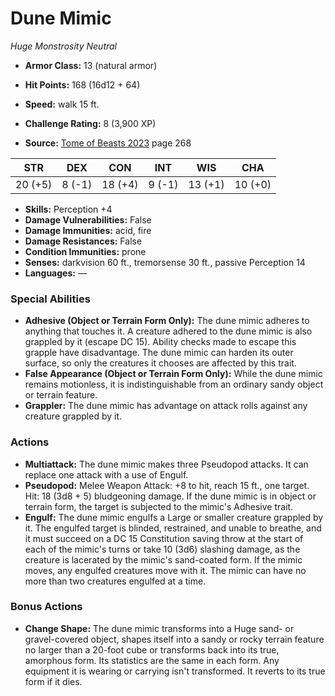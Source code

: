 # Dune Mimic

*Huge* *Monstrosity* *Neutral*

- **Armor Class:** 13 (natural armor)
- **Hit Points:** 168 (16d12 + 64)
- **Speed:** walk 15 ft.

- **Challenge Rating:** 8 (3,900 XP)
- **Source:** [Tome of Beasts 2023](https://koboldpress.com/kpstore/product/tome-of-beasts-1-2023-edition/) page 268

| STR | DEX | CON | INT | WIS | CHA |
| --- | --- | --- | --- | --- | --- |
| 20 (+5) | 8 (-1) | 18 (+4) | 9 (-1) | 13 (+1) | 10 (+0) |

- **Skills:** Perception +4
- **Damage Vulnerabilities:** False
- **Damage Immunities:** acid, fire
- **Damage Resistances:** False
- **Condition Immunities:** prone
- **Senses:** darkvision 60 ft., tremorsense 30 ft., passive Perception 14
- **Languages:** —

### Special Abilities

- **Adhesive (Object or Terrain Form Only):** The dune mimic adheres to anything that touches it. A creature adhered to the dune mimic is also grappled by it (escape DC 15). Ability checks made to escape this grapple have disadvantage. The dune mimic can harden its outer surface, so only the creatures it chooses are affected by this trait.
- **False Appearance (Object or Terrain Form Only):** While the dune mimic remains motionless, it is indistinguishable from an ordinary sandy object or terrain feature.
- **Grappler:** The dune mimic has advantage on attack rolls against any creature grappled by it.

### Actions

- **Multiattack:** The dune mimic makes three Pseudopod attacks. It can replace one attack with a use of Engulf.
- **Pseudopod:** Melee Weapon Attack: +8 to hit, reach 15 ft., one target. Hit: 18 (3d8 + 5) bludgeoning damage. If the dune mimic is in object or terrain form, the target is subjected to the mimic's Adhesive trait.
- **Engulf:** The dune mimic engulfs a Large or smaller creature grappled by it. The engulfed target is blinded, restrained, and unable to breathe, and it must succeed on a DC 15 Constitution saving throw at the start of each of the mimic's turns or take 10 (3d6) slashing damage, as the creature is lacerated by the mimic's sand-coated form. If the mimic moves, any engulfed creatures move with it. The mimic can have no more than two creatures engulfed at a time.

### Bonus Actions

- **Change Shape:** The dune mimic transforms into a Huge sand- or gravel-covered object, shapes itself into a sandy or rocky terrain feature no larger than a 20-foot cube or transforms back into its true, amorphous form. Its statistics are the same in each form. Any equipment it is wearing or carrying isn't transformed. It reverts to its true form if it dies.
